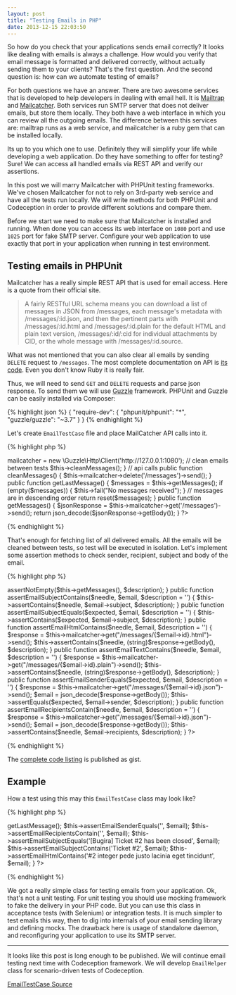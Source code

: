 ```yaml
---
layout: post
title: "Testing Emails in PHP"
date: 2013-12-15 22:03:50
---
```


So how do you check that your applications sends email correctly? It looks like dealing with emails is always a challenge. How would you verify that email message is formatted and delivered correctly, without actually sending them to your clients? That's the first question. And the second question is: how can we automate testing of emails?

For both questions we have an answer. There are two awesome services that is developed to help developers in dealing with email hell. It is [Mailtrap](http://mailtrap.io) and [Mailcatcher](http://mailcatcher.me/). Both services run SMTP server that does not deliver emails, but store them locally. They both have a web interface in which you can review all the outgoing emails. The difference between this services are: mailtrap runs as a web service, and mailcatcher is a ruby gem that can be installed locally. 

Its up to you which one to use. Definitely they will simplify your life while developing a web application. Do they have something to offer for testing? Sure! We can access all handled emails via REST API and verify our assertions.

In this post we will marry Mailcatcher with PHPUnit testing frameworks. We've chosen Mailcatcher for not to rely on 3rd-party web service and have all the tests run locally. We will write methods for both PHPUnit and Codeception in order to provide different solutions and compare them.

Before we start we need to make sure that Mailcatcher is installed and running. When done you can access its web interface on `1080` port and use `1025` port for fake SMTP server. Configure your web application to use exactly that port in your application when running in test environment.

## Testing emails in PHPUnit

Mailcatcher has a really simple REST API that is used for email access. Here is a quote from their official site.

> A fairly RESTful URL schema means you can download a list of messages in JSON from /messages, each message's metadata with /messages/:id.json, and then the pertinent parts with /messages/:id.html and /messages/:id.plain for the default HTML and plain text version, /messages/:id/:cid for individual attachments by CID, or the whole message with /messages/:id.source.

What was not mentioned that you can also clear all emails by sending `DELETE` request to `/messages`. The most complete documentation on API is [its code](https://github.com/sj26/mailcatcher/blob/master/lib/mail_catcher/web.rb). Even you don't know Ruby it is really fair.

Thus, we will need to send `GET` and `DELETE` requests and parse json response. To send them we will use [Guzzle](https://github.com/guzzle/guzzle) framework. PHPUnit and Guzzle can be easily installed via Composer:

{% highlight json %}
{
    "require-dev": {
    	"phpunit/phpunit": "*",
    	"guzzle/guzzle": "~3.7"
    }
}
{% endhighlight %}

Let's create `EmailTestCase` file and place MailCatcher API calls into it.

{% highlight php %}
<?php
class EmailTestCase extends PHPUnit_Framework_TestCase {

    /**
     * @var \Guzzle\Http\Client
     */
    private $mailcatcher;

    public function setUp()
    {
        $this->mailcatcher = new \Guzzle\Http\Client('http://127.0.0.1:1080');

        // clean emails between tests
        $this->cleanMessages();
    }

    // api calls
    public function cleanMessages()
    {
        $this->mailcatcher->delete('/messages')->send();
    }

    public function getLastMessage()
    {
        $messages = $this->getMessages();
        if (empty($messages)) {
            $this->fail("No messages received");
        }
        // messages are in descending order
        return reset($messages);
    }

    public function getMessages()
    {
        $jsonResponse = $this->mailcatcher->get('/messages')->send();
        return json_decode($jsonResponse->getBody());
    }
?>    
{% endhighlight %}

That's enough for fetching list of all delivered emails. All the emails will be cleaned between tests, so test will be executed in isolation. Let's implement some assertion methods to check sender, recipient, subject and body of the email.

{% highlight php %}
<?php
    // assertions
    public function assertEmailIsSent($description = '')
    {
        $this->assertNotEmpty($this->getMessages(), $description);
    }
    
    public function assertEmailSubjectContains($needle, $email, $description = '')
    {
        $this->assertContains($needle, $email->subject, $description);
    }

    public function assertEmailSubjectEquals($expected, $email, $description = '')
    {
        $this->assertContains($expected, $email->subject, $description);
    }

    public function assertEmailHtmlContains($needle, $email, $description = '')
    {
        $response = $this->mailcatcher->get("/messages/{$email->id}.html")->send();
        $this->assertContains($needle, (string)$response->getBody(), $description);
    }

    public function assertEmailTextContains($needle, $email, $description = '')
    {
        $response = $this->mailcatcher->get("/messages/{$email->id}.plain")->send();
        $this->assertContains($needle, (string)$response->getBody(), $description);
    }

    public function assertEmailSenderEquals($expected, $email, $description = '')
    {
        $response = $this->mailcatcher->get("/messages/{$email->id}.json")->send();
        $email = json_decode($response->getBody());
        $this->assertEquals($expected, $email->sender, $description);
    }

    public function assertEmailRecipientsContain($needle, $email, $description = '')
    {
        $response = $this->mailcatcher->get("/messages/{$email->id}.json")->send();
        $email = json_decode($response->getBody());
        $this->assertContains($needle, $email->recipients, $description);
    }
?>
{% endhighlight %}

The [complete code listing](https://gist.github.com/DavertMik/7969053) is published as gist.

## Example

How a test using this may this `EmailTestCase` class may look like? 

{% highlight php %}
<?php		
	function testNotificationIsSent()
	{
		// ... trigger notifications

        $email = $this->getLastMessage();
        $this->assertEmailSenderEquals('<bugira@bugira.com>', $email);
        $this->assertEmailRecipientsContain('<davert@ukr.net>', $email);
        $this->assertEmailSubjectEquals('[Bugira] Ticket #2 has been closed', $email);
        $this->assertEmailSubjectContains('Ticket #2', $email);
        $this->assertEmailHtmlContains('#2 integer pede justo lacinia eget tincidunt', $email);
    }
?>    
{% endhighlight %}

We got a really simple class for testing emails from your application. Ok, that's not a unit testing. For unit testing you should use mocking framework to fake the delivery in your PHP code. But you can use this class in acceptance tests (with Selenium) or integration tests. It is much simpler to test emails this way, then to dig into internals of your email sending library and defining mocks. The drawback here is usage of standalone daemon, and reconfiguring your application to use its SMTP server.

---

It looks like this post is long enough to be published. We will continue email testing next time with Codeception framework. We will develop `EmailHelper` class for scenario-driven tests of Codeception. 

[EmailTestCase Source](https://gist.github.com/DavertMik/7969053)